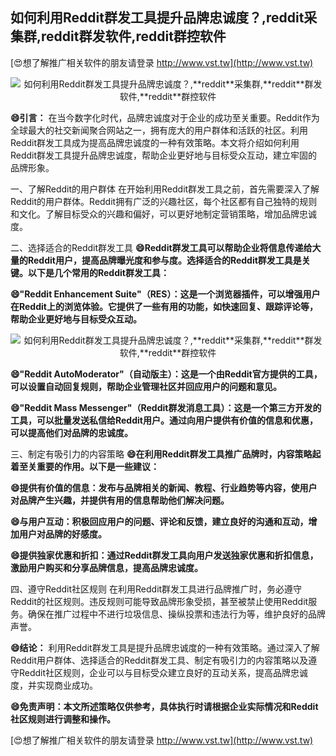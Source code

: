 ## **如何利用Reddit群发工具提升品牌忠诚度？,**reddit**采集群,**reddit**群发软件,**reddit**群控软件**

[😍想了解推广相关软件的朋友请登录 http://www.vst.tw](http://www.vst.tw)

 <center><img src="https://vst.tw/MP4/tuiguang/png/7.png" alt="如何利用Reddit群发工具提升品牌忠诚度？,**reddit**采集群,**reddit**群发软件,**reddit**群控软件"></center>

**😄引言：**
在当今数字化时代，品牌忠诚度对于企业的成功至关重要。Reddit作为全球最大的社交新闻聚合网站之一，拥有庞大的用户群体和活跃的社区。利用Reddit群发工具成为提高品牌忠诚度的一种有效策略。本文将介绍如何利用Reddit群发工具提升品牌忠诚度，帮助企业更好地与目标受众互动，建立牢固的品牌形象。

一、了解Reddit的用户群体
在开始利用Reddit群发工具之前，首先需要深入了解Reddit的用户群体。Reddit拥有广泛的兴趣社区，每个社区都有自己独特的规则和文化。了解目标受众的兴趣和偏好，可以更好地制定营销策略，增加品牌忠诚度。

二、选择适合的Reddit群发工具
**😄Reddit群发工具可以帮助企业将信息传递给大量的Reddit用户，提高品牌曝光度和参与度。选择适合的Reddit群发工具是关键。以下是几个常用的Reddit群发工具：**

**😄"Reddit Enhancement Suite"（RES）：这是一个浏览器插件，可以增强用户在Reddit上的浏览体验。它提供了一些有用的功能，如快速回复、跟踪评论等，帮助企业更好地与目标受众互动。**

 <center><img src="https://vst.tw/MP4/tuiguang/png/1.png" alt="如何利用Reddit群发工具提升品牌忠诚度？,**reddit**采集群,**reddit**群发软件,**reddit**群控软件"></center>

**😄"Reddit AutoModerator"（自动版主）：这是一个由Reddit官方提供的工具，可以设置自动回复规则，帮助企业管理社区并回应用户的问题和意见。**

**😄"Reddit Mass Messenger"（Reddit群发消息工具）：这是一个第三方开发的工具，可以批量发送私信给Reddit用户。通过向用户提供有价值的信息和优惠，可以提高他们对品牌的忠诚度。**

三、制定有吸引力的内容策略
**😄在利用Reddit群发工具推广品牌时，内容策略起着至关重要的作用。以下是一些建议：**

**😄提供有价值的信息：发布与品牌相关的新闻、教程、行业趋势等内容，使用户对品牌产生兴趣，并提供有用的信息帮助他们解决问题。**

**😄与用户互动：积极回应用户的问题、评论和反馈，建立良好的沟通和互动，增加用户对品牌的好感度。**

**😄提供独家优惠和折扣：通过Reddit群发工具向用户发送独家优惠和折扣信息，激励用户购买和分享品牌信息，提高品牌忠诚度。**

四、遵守Reddit社区规则
在利用Reddit群发工具进行品牌推广时，务必遵守Reddit的社区规则。违反规则可能导致品牌形象受损，甚至被禁止使用Reddit服务。确保在推广过程中不进行垃圾信息、操纵投票和违法行为等，维护良好的品牌声誉。

**😄结论：**
利用Reddit群发工具是提升品牌忠诚度的一种有效策略。通过深入了解Reddit用户群体、选择适合的Reddit群发工具、制定有吸引力的内容策略以及遵守Reddit社区规则，企业可以与目标受众建立良好的互动关系，提高品牌忠诚度，并实现商业成功。

**😄免责声明：本文所述策略仅供参考，具体执行时请根据企业实际情况和Reddit社区规则进行调整和操作。**

[😍想了解推广相关软件的朋友请登录 http://www.vst.tw](http://www.vst.tw)



